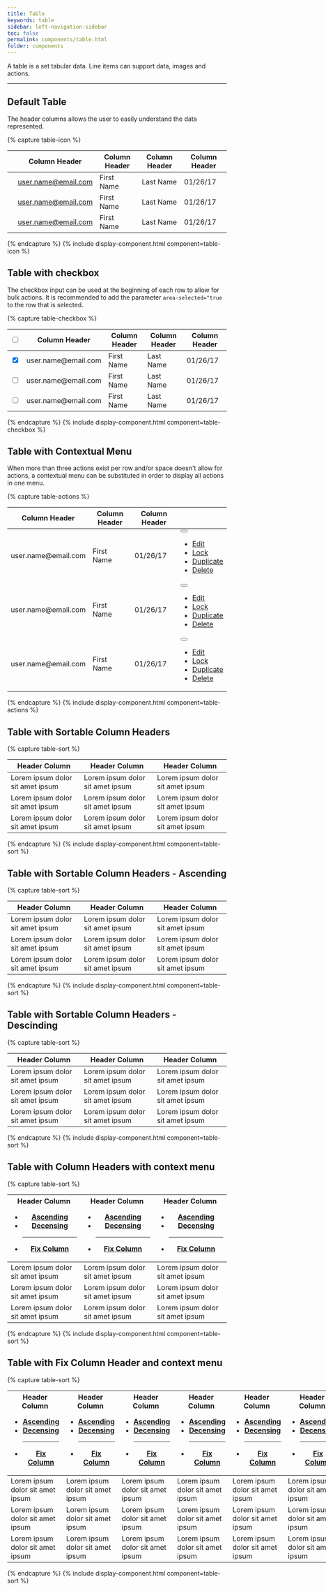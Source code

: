 ```yaml
---
title: Table
keywords: table
sidebar: left-navigation-sidebar
toc: false
permalink: components/table.html
folder: components
---
```


A table is a set tabular data. Line items can support data, images and actions.

<hr />

## Default Table
The header columns allows the user to easily understand the data represented.

{% capture table-icon %}
<table class="fd-table">
    <thead>
        <tr>
            <th></th>
            <th>Column Header</th>
            <th>Column Header</th>
            <th>Column Header</th>
            <th>Column Header</th>
        </tr>
    </thead>
    <tbody>
        <tr>
            <td><span class=" fd-image--s fd-image--circle" aria-label="Image label"
            style="background-image: url(http://api.adorable.io/avatars/50/rodney.artichoke@hybris.com.png);">
            </span></td>
            <td><a href="#" class="fd-has-font-weight-semi">user.name@email.com</a></td>
            <td>First Name</td>
            <td>Last Name</td>
            <td>01/26/17</td>
        </tr>
        <tr>
            <td><span class=" fd-image--s fd-image--circle" aria-label="Image label"
            style="background-image: url(http://api.adorable.io/avatars/50/rodney.artichoke@hybris.com.png);">
            </span></td>
            <td><a href="#" class="fd-has-font-weight-semi">user.name@email.com</a></td>
            <td>First Name</td>
            <td>Last Name</td>
            <td>01/26/17</td>
        </tr>
        <tr>
            <td><span class=" fd-image--s fd-image--circle" aria-label="Image label"
            style="background-image: url(http://api.adorable.io/avatars/50/rodney.artichoke@hybris.com.png);">
            </span></td>
            <td><a href="#" class="fd-has-font-weight-semi">user.name@email.com</a></td>
            <td>First Name</td>
            <td>Last Name</td>
            <td>01/26/17</td>
        </tr>
    </tbody>
</table>
{% endcapture %}
{% include display-component.html component=table-icon %}

<br />

## Table with checkbox
The checkbox input can be used at the beginning of each row to allow for bulk actions.
It is recommended to add the parameter `area-selected="true` to the row that is selected.

{% capture table-checkbox %}
<table class="fd-table">
    <thead>
        <tr>
            <th><input type="checkbox"></th>
            <th>Column Header</th>
            <th>Column Header</th>
            <th>Column Header</th>
            <th>Column Header</th>
        </tr>
    </thead>
    <tbody>
        <tr aria-selected="true">
            <td><input type="checkbox" checked></td>
            <td><a class="fd-has-font-weight-semi">user.name@email.com</a></td>
            <td>First Name</td>
            <td>Last Name</td>
            <td>01/26/17</td>
        </tr>
        <tr>
            <td><input type="checkbox"></td>
            <td><a class="fd-has-font-weight-semi">user.name@email.com</a></td>
            <td>First Name</td>
            <td>Last Name</td>
            <td>01/26/17</td>
        </tr>
        <tr>
            <td><input type="checkbox"></td>
            <td><a class="fd-has-font-weight-semi">user.name@email.com</a></td>
            <td>First Name</td>
            <td>Last Name</td>
            <td>01/26/17</td>
        </tr>
    </tbody>
</table>
{% endcapture %}
{% include display-component.html component=table-checkbox %}

<br />

## Table with Contextual Menu
When more than three actions exist per row and/or space doesn't allow for actions,
a contextual menu can be substituted in order to display all actions in one menu.

{% capture table-actions %}
<table class="fd-table">
    <thead>
        <tr>
            <th>Column Header</th>
            <th>Column Header</th>
            <th>Column Header</th>
            <th></th>
        </tr>
    </thead>
    <tbody>
        <tr>
            <td><a class="fd-has-font-weight-semi">user.name@email.com</a></td>
            <td>First Name</td>
            <td>01/26/17</td>
            <td>
                <div class="fd-popover">
                    <div class="fd-popover__control">
                        <button class="fd-button--light sap-icon--vertical-grip" aria-controls="pQqQR213" aria-haspopup="true" aria-expanded="false" aria-label="More"></button>
                    </div>
                    <div class="fd-popover__body" aria-hidden="true" id="pQqQR213">
                        <nav class="fd-menu">
                            <ul class="fd-menu__list">
                                <li><a href="#" class="fd-menu__item">Edit</a></li>
                                <li><a href="#" class="fd-menu__item">Lock</a></li>
                                <li><a href="#" class="fd-menu__item">Duplicate</a></li>
                                <li><a href="#" class="fd-menu__item">Delete</a></li>
                            </ul>
                        </nav>
                    </div>
                </div>
            </td>
        </tr>
        <tr>
            <td><a class="fd-has-font-weight-semi">user.name@email.com</a></td>
            <td>First Name</td>
            <td>01/26/17</td>
            <td>
                <div class="fd-popover">
                    <div class="fd-popover__control">
                        <button class="fd-button--light sap-icon--vertical-grip" aria-controls="lkjlkj23" aria-haspopup="true" aria-expanded="false" aria-label="More"></button>
                    </div>
                    <div class="fd-popover__body" aria-hidden="true" id="lkjlkj23">
                        <nav class="fd-menu">
                            <ul class="fd-menu__list">
                                <li><a href="#" class="fd-menu__item">Edit</a></li>
                                <li><a href="#" class="fd-menu__item">Lock</a></li>
                                <li><a href="#" class="fd-menu__item">Duplicate</a></li>
                                <li><a href="#" class="fd-menu__item">Delete</a></li>
                            </ul>
                        </nav>
                    </div>
                </div>
            </td>
        </tr>
        <tr>
            <td><a class="fd-has-font-weight-semi">user.name@email.com</a></td>
            <td>First Name</td>
            <td>01/26/17</td>
            <td>
                <div class="fd-popover">
                    <div class="fd-popover__control">
                        <button class="fd-button--light sap-icon--vertical-grip" aria-controls="uu4324" aria-haspopup="true" aria-expanded="false" aria-label="More"></button>
                    </div>
                    <div class="fd-popover__body" aria-hidden="true" id="uu4324">
                        <nav class="fd-menu">
                            <ul class="fd-menu__list">
                                <li><a href="#" class="fd-menu__item">Edit</a></li>
                                <li><a href="#" class="fd-menu__item">Lock</a></li>
                                <li><a href="#" class="fd-menu__item">Duplicate</a></li>
                                <li><a href="#" class="fd-menu__item">Delete</a></li>
                            </ul>
                        </nav>
                    </div>
                </div>
            </td>
        </tr>
    </tbody>
</table>
{% endcapture %}
{% include display-component.html component=table-actions %}

<br />

## Table with Sortable Column Headers
{% capture table-sort %}
<table class="fd-table">
   <thead>
      <tr>
         <th class="fd-table__sort-column">Header Column</th>
         <th class="fd-table__sort-column">Header Column</th>
         <th class="fd-table__sort-column">Header Column</th>
      </tr>
   </thead>
   <tbody>
      <tr>
         <td>Lorem ipsum dolor sit amet ipsum</td>
         <td>Lorem ipsum dolor sit amet ipsum</td>
         <td>Lorem ipsum dolor sit amet ipsum</td>
      </tr>
      <tr>
          <td>Lorem ipsum dolor sit amet ipsum</td>
          <td>Lorem ipsum dolor sit amet ipsum</td>
          <td>Lorem ipsum dolor sit amet ipsum</td>
      </tr>
      <tr>
          <td>Lorem ipsum dolor sit amet ipsum</td>
          <td>Lorem ipsum dolor sit amet ipsum</td>
          <td>Lorem ipsum dolor sit amet ipsum</td>
      </tr>
   </tbody>
</table>
{% endcapture %}
{% include display-component.html component=table-sort %}

<br>

## Table with Sortable Column Headers - Ascending
{% capture table-sort %}
<table class="fd-table">
   <thead>
      <tr>
         <th class="fd-table__sort-column fd-table__sort-column--asc">Header Column</th>
         <th class="fd-table__sort-column">Header Column</th>
         <th class="fd-table__sort-column">Header Column</th>
      </tr>
   </thead>
   <tbody>
      <tr>
         <td>Lorem ipsum dolor sit amet ipsum</td>
         <td>Lorem ipsum dolor sit amet ipsum</td>
         <td>Lorem ipsum dolor sit amet ipsum</td>
      </tr>
      <tr>
          <td>Lorem ipsum dolor sit amet ipsum</td>
          <td>Lorem ipsum dolor sit amet ipsum</td>
          <td>Lorem ipsum dolor sit amet ipsum</td>
      </tr>
      <tr>
          <td>Lorem ipsum dolor sit amet ipsum</td>
          <td>Lorem ipsum dolor sit amet ipsum</td>
          <td>Lorem ipsum dolor sit amet ipsum</td>
      </tr>
   </tbody>
</table>
{% endcapture %}
{% include display-component.html component=table-sort %}

<br>

## Table with Sortable Column Headers - Descinding
{% capture table-sort %}
<table class="fd-table">
   <thead>
      <tr>
         <th class="fd-table__sort-column fd-table__sort-column--dsc">Header Column</th>
         <th class="fd-table__sort-column">Header Column</th>
         <th class="fd-table__sort-column">Header Column</th>
      </tr>
   </thead>
   <tbody>
      <tr>
         <td>Lorem ipsum dolor sit amet ipsum</td>
         <td>Lorem ipsum dolor sit amet ipsum</td>
         <td>Lorem ipsum dolor sit amet ipsum</td>
      </tr>
      <tr>
          <td>Lorem ipsum dolor sit amet ipsum</td>
          <td>Lorem ipsum dolor sit amet ipsum</td>
          <td>Lorem ipsum dolor sit amet ipsum</td>
      </tr>
      <tr>
          <td>Lorem ipsum dolor sit amet ipsum</td>
          <td>Lorem ipsum dolor sit amet ipsum</td>
          <td>Lorem ipsum dolor sit amet ipsum</td>
      </tr>
   </tbody>
</table>
{% endcapture %}
{% include display-component.html component=table-sort %}

<br>

## Table with Column Headers with context menu
{% capture table-sort %}
<table class="fd-table">
   <thead>
      <tr>
         <th class="fd-table__context-menu" aria-controls="col1" aria-haspopup="true" >
            <div class="fd-popover">
               <div class="fd-popover__control">
                  <span class="fd-table__context-menu-label">Header Column</span>
               </div>
               <div class="fd-popover__body"  aria-hidden="true" id="col1">
                  <nav class="fd-menu fd-menu--addon-before">
                     <ul class="fd-menu__list">
                        <li><a href="#" class="fd-menu__item">Ascending</a>
                        </li>
                        <li><a href="#" class="fd-menu__item">Decensing</a>
                        </li>
                        <hr>
                        <li><a href="#" class="fd-menu__item">Fix Column</a>
                        </li>
                     </ul>
                  </nav>
               </div>
            </div>
         </th>
         <th class="fd-table__context-menu" aria-controls="col2" aria-haspopup="true" >
            <div class="fd-popover">
               <div class="fd-popover__control">
                  <span class="fd-table__context-menu-label">Header Column</span>
               </div>
               <div class="fd-popover__body"  aria-hidden="true" id="col2">
                  <nav class="fd-menu fd-menu--addon-before">
                     <ul class="fd-menu__list">
                        <li><a href="#" class="fd-menu__item">Ascending</a>
                        </li>
                        <li><a href="#" class="fd-menu__item">Decensing</a>
                        </li>
                        <hr>
                        <li><a href="#" class="fd-menu__item">Fix Column</a>
                        </li>
                     </ul>
                  </nav>
               </div>
            </div>
         </th>
         <th class="fd-table__context-menu" aria-controls="col3" aria-haspopup="true" >
            <div class="fd-popover">
               <div class="fd-popover__control">
                  <span class="fd-table__context-menu-label">Header Column</span>
               </div>
               <div class="fd-popover__body" aria-hidden="true" id="col3">
                  <nav class="fd-menu fd-menu--addon-before">
                     <ul class="fd-menu__list">
                        <li><a href="#" class="fd-menu__item">Ascending</a>
                        </li>
                        <li><a href="#" class="fd-menu__item">Decensing</a>
                        </li>
                        <hr>
                        <li><a href="#" class="fd-menu__item">Fix Column</a>
                        </li>
                     </ul>
                  </nav>
               </div>
            </div>
         </th>
      </tr>
   </thead>
   <tbody>
      <tr>
         <td>Lorem ipsum dolor sit amet ipsum</td>
         <td>Lorem ipsum dolor sit amet ipsum</td>
         <td>Lorem ipsum dolor sit amet ipsum</td>
      </tr>
      <tr>
          <td>Lorem ipsum dolor sit amet ipsum</td>
          <td>Lorem ipsum dolor sit amet ipsum</td>
          <td>Lorem ipsum dolor sit amet ipsum</td>
      </tr>
      <tr>
          <td>Lorem ipsum dolor sit amet ipsum</td>
          <td>Lorem ipsum dolor sit amet ipsum</td>
          <td>Lorem ipsum dolor sit amet ipsum</td>
      </tr>
   </tbody>
</table>
{% endcapture %}
{% include display-component.html component=table-sort %}

<br>

## Table with Fix Column Header and context menu
{% capture table-sort %}
<div class="fd-table--fixed-wrapper" style="width:800px;">
   <div class="fd-table--fixed">
      <table class="fd-table">
         <thead>
            <tr>
               <th class="fd-table__context-menu fd-table__fixed-col" style="left:0; width:200px" aria-controls="col1.2" aria-haspopup="true">
                  <div class="fd-popover">
                     <div class="fd-popover__control">
                        <span class="fd-table__context-menu-label">Header Column</span>
                     </div>
                     <div class="fd-popover__body" aria-hidden="true" id="col1.2">
                        <nav class="fd-menu fd-menu--addon-before">
                           <ul class="fd-menu__list">
                              <li>
                                 <div class="fd-menu__addon-before"></div>
                                 <a href="#" class="fd-menu__item">Ascending</a>
                              </li>
                              <li>
                                 <div class="fd-menu__addon-before"></div>
                                 <a href="#" class="fd-menu__item">Decensing</a>
                              </li>
                              <hr>
                              <li>
                                 <div class="fd-menu__addon-before"><span class="sap-icon--accept"></span></div>
                                 <a href="#" class="fd-menu__item">Fix Column</a>
                              </li>
                           </ul>
                        </nav>
                     </div>
                  </div>
               </th>
               <th class="fd-table__context-menu" aria-controls="col2.2" aria-haspopup="true">
                  <div class="fd-popover">
                     <div class="fd-popover__control">
                        <span class="fd-table__context-menu-label">Header Column</span>
                     </div>
                     <div class="fd-popover__body" aria-hidden="true" id="col2.2">
                        <nav class="fd-menu fd-menu--addon-before">
                           <ul class="fd-menu__list">
                              <li><a href="#" class="fd-menu__item">Ascending</a></li>
                              <li><a href="#" class="fd-menu__item">Decensing</a></li>
                              <hr>
                              <li><a href="#" class="fd-menu__item">Fix Column</a></li>
                           </ul>
                        </nav>
                     </div>
                  </div>
               </th>
               <th class="fd-table__context-menu" aria-controls="col3.2" aria-haspopup="true">
                  <div class="fd-popover">
                     <div class="fd-popover__control">
                        <span class="fd-table__context-menu-label">Header Column</span>
                     </div>
                     <div class="fd-popover__body" aria-hidden="true" id="col3.2">
                        <nav class="fd-menu fd-menu--addon-before">
                           <ul class="fd-menu__list">
                              <li><a href="#" class="fd-menu__item">Ascending</a></li>
                              <li><a href="#" class="fd-menu__item">Decensing</a></li>
                              <hr>
                              <li><a href="#" class="fd-menu__item">Fix Column</a></li>
                           </ul>
                        </nav>
                     </div>
                  </div>
               </th>
               <th class="fd-table__context-menu" aria-controls="col4.2" aria-haspopup="true">
                  <div class="fd-popover">
                     <div class="fd-popover__control">
                        <span class="fd-table__context-menu-label">Header Column</span>
                     </div>
                     <div class="fd-popover__body" aria-hidden="true" id="col4.2">
                        <nav class="fd-menu fd-menu--addon-before">
                           <ul class="fd-menu__list">
                              <li><a href="#" class="fd-menu__item">Ascending</a></li>
                              <li><a href="#" class="fd-menu__item">Decensing</a></li>
                              <hr>
                              <li><a href="#" class="fd-menu__item">Fix Column</a></li>
                           </ul>
                        </nav>
                     </div>
                  </div>
               </th>
               <th class="fd-table__context-menu" aria-controls="col5.2" aria-haspopup="true">
                  <div class="fd-popover">
                     <div class="fd-popover__control">
                        <span class="fd-table__context-menu-label">Header Column</span>
                     </div>
                     <div class="fd-popover__body" aria-hidden="true" id="col5.2">
                        <nav class="fd-menu fd-menu--addon-before">
                           <ul class="fd-menu__list">
                              <li><a href="#" class="fd-menu__item">Ascending</a></li>
                              <li><a href="#" class="fd-menu__item">Decensing</a></li>
                              <hr>
                              <li><a href="#" class="fd-menu__item">Fix Column</a></li>
                           </ul>
                        </nav>
                     </div>
                  </div>
               </th>
               <th class="fd-table__context-menu" aria-controls="col6.2" aria-haspopup="true">
                  <div class="fd-popover">
                     <div class="fd-popover__control">
                        <span class="fd-table__context-menu-label">Header Column</span>
                     </div>
                     <div class="fd-popover__body" aria-hidden="true" id="col6.2">
                        <nav class="fd-menu fd-menu--addon-before">
                           <ul class="fd-menu__list">
                              <li><a href="#" class="fd-menu__item">Ascending</a></li>
                              <li><a href="#" class="fd-menu__item">Decensing</a></li>
                              <hr>
                              <li><a href="#" class="fd-menu__item">Fix Column</a></li>
                           </ul>
                        </nav>
                     </div>
                  </div>
               </th>
               <th class="fd-table__context-menu" aria-controls="col7.2" aria-haspopup="true">
                  <div class="fd-popover">
                     <div class="fd-popover__control">
                        <span class="fd-table__context-menu-label">Header Column</span>
                     </div>
                     <div class="fd-popover__body" aria-hidden="true" id="col7.2">
                        <nav class="fd-menu fd-menu--addon-before">
                           <ul class="fd-menu__list">
                              <li><a href="#" class="fd-menu__item">Ascending</a></li>
                              <li><a href="#" class="fd-menu__item">Decensing</a></li>
                              <hr>
                              <li><a href="#" class="fd-menu__item">Fix Column</a></li>
                           </ul>
                        </nav>
                     </div>
                  </div>
               </th>
               <th class="fd-table__context-menu" aria-controls="col8.2" aria-haspopup="true">
                  <div class="fd-popover">
                     <div class="fd-popover__control">
                        <span class="fd-table__context-menu-label">Header Column</span>
                     </div>
                     <div class="fd-popover__body" aria-hidden="true" id="col8.2">
                        <nav class="fd-menu fd-menu--addon-before">
                           <ul class="fd-menu__list">
                              <li><a href="#" class="fd-menu__item">Ascending</a></li>
                              <li><a href="#" class="fd-menu__item">Decensing</a></li>
                              <hr>
                              <li><a href="#" class="fd-menu__item">Fix Column</a></li>
                           </ul>
                        </nav>
                     </div>
                  </div>
               </th>
            </tr>
         </thead>
         <tbody>
            <tr>
               <td class="fd-table__fixed-col" style="left:0; width:200px">Lorem ipsum dolor sit amet ipsum</td>
               <td>Lorem ipsum dolor sit amet ipsum</td>
               <td>Lorem ipsum dolor sit amet ipsum</td>
               <td>Lorem ipsum dolor sit amet ipsum</td>
               <td>Lorem ipsum dolor sit amet ipsum</td>
               <td>Lorem ipsum dolor sit amet ipsum</td>
               <td>Lorem ipsum dolor sit amet ipsum</td>
               <td>Lorem ipsum dolor sit amet ipsum</td>
            </tr>
            <tr>
               <td class="fd-table__fixed-col" style="left:0; width:200px">Lorem ipsum dolor sit amet ipsum</td>
               <td>Lorem ipsum dolor sit amet ipsum</td>
               <td>Lorem ipsum dolor sit amet ipsum</td>
               <td>Lorem ipsum dolor sit amet ipsum</td>
               <td>Lorem ipsum dolor sit amet ipsum</td>
               <td>Lorem ipsum dolor sit amet ipsum</td>
               <td>Lorem ipsum dolor sit amet ipsum</td>
               <td>Lorem ipsum dolor sit amet ipsum</td>
            </tr>
            <tr>
               <td class="fd-table__fixed-col" style="left:0; width:200px">Lorem ipsum dolor sit amet ipsum</td>
               <td>Lorem ipsum dolor sit amet ipsum</td>
               <td>Lorem ipsum dolor sit amet ipsum</td>
               <td>Lorem ipsum dolor sit amet ipsum</td>
               <td>Lorem ipsum dolor sit amet ipsum</td>
               <td>Lorem ipsum dolor sit amet ipsum</td>
               <td>Lorem ipsum dolor sit amet ipsum</td>
               <td>Lorem ipsum dolor sit amet ipsum</td>
            </tr>
         </tbody>
      </table>
   </div>
</div>
{% endcapture %}
{% include display-component.html component=table-sort %}